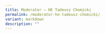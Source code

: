 ```yaml
---
title: Moderator – HE Tadeusz Chomicki
permalink: /moderator-he-tadeusz-chomicki/
variant: markdown
description: ""
---
```

